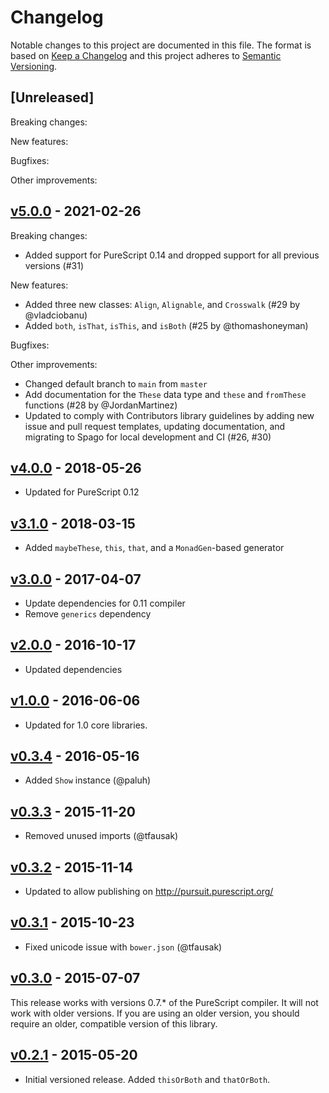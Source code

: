 # Changelog

Notable changes to this project are documented in this file. The format is based on [Keep a Changelog](https://keepachangelog.com/en/1.0.0/) and this project adheres to [Semantic Versioning](https://semver.org/spec/v2.0.0.html).

## [Unreleased]

Breaking changes:

New features:

Bugfixes:

Other improvements:

## [v5.0.0](https://github.com/purescript-contrib/purescript-these/releases/tag/v5.0.0) - 2021-02-26

Breaking changes:
- Added support for PureScript 0.14 and dropped support for all previous versions (#31)

New features:
- Added three new classes: `Align`, `Alignable`, and `Crosswalk` (#29 by @vladciobanu)
- Added `both`, `isThat`, `isThis`, and `isBoth` (#25 by @thomashoneyman)

Bugfixes:

Other improvements:
- Changed default branch to `main` from `master`
- Add documentation for the `These` data type and `these` and `fromThese` functions (#28 by @JordanMartinez)
- Updated to comply with Contributors library guidelines by adding new issue and pull request templates, updating documentation, and migrating to Spago for local development and CI (#26, #30)

## [v4.0.0](https://github.com/purescript-contrib/purescript-these/releases/tag/v4.0.0) - 2018-05-26

- Updated for PureScript 0.12

## [v3.1.0](https://github.com/purescript-contrib/purescript-these/releases/tag/v3.1.0) - 2018-03-15

- Added `maybeThese`, `this`, `that`, and a `MonadGen`-based generator

## [v3.0.0](https://github.com/purescript-contrib/purescript-these/releases/tag/v3.0.0) - 2017-04-07

- Update dependencies for 0.11 compiler
- Remove `generics` dependency

## [v2.0.0](https://github.com/purescript-contrib/purescript-these/releases/tag/v2.0.0) - 2016-10-17

- Updated dependencies

## [v1.0.0](https://github.com/purescript-contrib/purescript-these/releases/tag/v1.0.0) - 2016-06-06

- Updated for 1.0 core libraries.

## [v0.3.4](https://github.com/purescript-contrib/purescript-these/releases/tag/v0.3.4) - 2016-05-16

- Added `Show` instance (@paluh)

## [v0.3.3](https://github.com/purescript-contrib/purescript-these/releases/tag/v0.3.3) - 2015-11-20

- Removed unused imports (@tfausak)

## [v0.3.2](https://github.com/purescript-contrib/purescript-these/releases/tag/v0.3.2) - 2015-11-14

- Updated to allow publishing on http://pursuit.purescript.org/

## [v0.3.1](https://github.com/purescript-contrib/purescript-these/releases/tag/v0.3.1) - 2015-10-23

- Fixed unicode issue with `bower.json` (@tfausak)

## [v0.3.0](https://github.com/purescript-contrib/purescript-these/releases/tag/v0.3.0) - 2015-07-07

This release works with versions 0.7.\* of the PureScript compiler. It will not work with older versions. If you are using an older version, you should require an older, compatible version of this library.

## [v0.2.1](https://github.com/purescript-contrib/purescript-these/releases/tag/v0.2.1) - 2015-05-20

- Initial versioned release. Added `thisOrBoth` and `thatOrBoth`.
